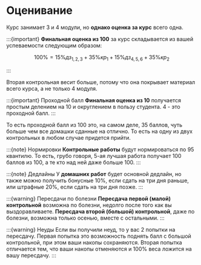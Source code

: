 # Оценивание

Курс занимает 3 и 4 модули, но **однако оценка за курс** всего одна. 

:::{important}
**Финальная оценка из 100** за курс складывается из вашей успеваемости следующим образом:

$$100\% =  15\%дз_{1,2,3} + 35\%кр_1 +15\%дз_{4,5,6} + 35\%кр_2$$

:::

Вторая контрольная весит больше, потому что она покрывает материал всего курса, а не только 4 модуля.

:::{important} Проходной балл
**Финальная оценка из 10** получается простым делением на 10 и округлением в пользу студента. 4 - это проходной балл.
:::

То есть проходной балл из 100 это, на самом деле, 35 баллов, чуть больше чем все домашки сданные на отлично. То есть на одну из двух контрольных в любом случае придется прийти.

:::{note} Нормировки
**Контрольные работы** будут нормироваться по 95 квантилю. То есть, грубо говоря, 5-ая лучшая работа получает 100 баллов из 100, а те кто над ней даже больше 100.
:::

:::{note} Дедлайны
У **домашних работ** будет основной дедлайн, но также можно получить бонусные 10%, если сдать на три дня раньше, или штрафные 20%, если сдать на три дня позже.
:::

:::{warning} Пересдачи по болезни
**Пересдача первой (малой) контрольной** возможна по болезни, недолго после того как вы выздоравливаете. **Пересдача второй (большой) контрольной**, даже по болезни, возможна только осенью, вместе с остальными.
:::

:::{warning} Неуды
Если вы получили неуд, то у вас 2 попытки на пересдачу. Первая попытка это возможность поднять балл с большой контрольной, при этом ваши накопы сохраняются. Вторая попытка отличается тем, что ваши накопы отменяются и 100% веса ложится на вашу пересдачу.
:::
